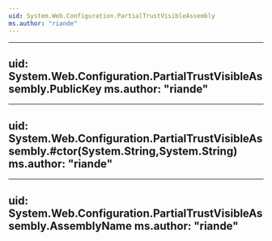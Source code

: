 ```yaml
---
uid: System.Web.Configuration.PartialTrustVisibleAssembly
ms.author: "riande"
---
```


---
uid: System.Web.Configuration.PartialTrustVisibleAssembly.PublicKey
ms.author: "riande"
---

---
uid: System.Web.Configuration.PartialTrustVisibleAssembly.#ctor(System.String,System.String)
ms.author: "riande"
---

---
uid: System.Web.Configuration.PartialTrustVisibleAssembly.AssemblyName
ms.author: "riande"
---
